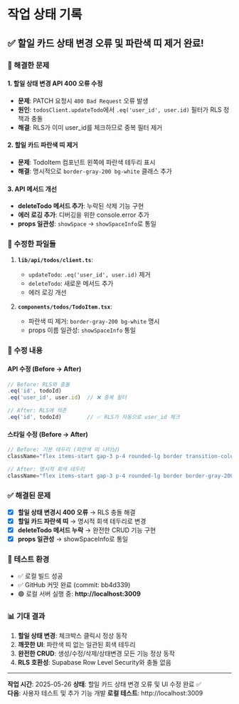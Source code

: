# 작업 상태 기록

## ✅ 할일 카드 상태 변경 오류 및 파란색 띠 제거 완료!

### 🎯 해결한 문제

#### 1. 할일 상태 변경 API 400 오류 수정
- **문제**: PATCH 요청시 `400 Bad Request` 오류 발생
- **원인**: `todosClient.updateTodo`에서 `.eq('user_id', user.id)` 필터가 RLS 정책과 충돌
- **해결**: RLS가 이미 user_id를 체크하므로 중복 필터 제거

#### 2. 할일 카드 파란색 띠 제거
- **문제**: TodoItem 컴포넌트 왼쪽에 파란색 테두리 표시
- **해결**: 명시적으로 `border-gray-200 bg-white` 클래스 추가

#### 3. API 메서드 개선
- **deleteTodo 메서드 추가**: 누락된 삭제 기능 구현
- **에러 로깅 추가**: 디버깅을 위한 console.error 추가
- **props 일관성**: `showSpace` → `showSpaceInfo`로 통일

### 🔧 수정한 파일들
1. **`lib/api/todos/client.ts`**:
   - `updateTodo`: `.eq('user_id', user.id)` 제거
   - `deleteTodo`: 새로운 메서드 추가  
   - 에러 로깅 개선

2. **`components/todos/TodoItem.tsx`**:
   - 파란색 띠 제거: `border-gray-200 bg-white` 명시
   - props 이름 일관성: `showSpaceInfo` 통일

### 🎨 수정 내용

#### API 수정 (Before → After)
```javascript
// Before: RLS와 충돌
.eq('id', todoId)
.eq('user_id', user.id)  // ❌ 중복 필터

// After: RLS에 의존
.eq('id', todoId)        // ✅ RLS가 자동으로 user_id 체크
```

#### 스타일 수정 (Before → After)
```javascript
// Before: 기본 테두리 (파란색 띠 나타남)
className="flex items-start gap-3 p-4 rounded-lg border transition-colors"

// After: 명시적 회색 테두리
className="flex items-start gap-3 p-4 rounded-lg border border-gray-200 bg-white transition-colors"
```

### ✅ 해결된 문제
- [x] **할일 상태 변경시 400 오류** → RLS 충돌 해결
- [x] **할일 카드 파란색 띠** → 명시적 회색 테두리로 변경
- [x] **deleteTodo 메서드 누락** → 완전한 CRUD 기능 구현
- [x] **props 일관성** → showSpaceInfo로 통일

### 🚀 테스트 환경
- ✅ 로컬 빌드 성공
- ✅ GitHub 커밋 완료 (commit: bb4d339)
- 🟢 로컬 서버 실행 중: **http://localhost:3009**

### 📊 기대 결과
1. **할일 상태 변경**: 체크박스 클릭시 정상 동작
2. **깨끗한 UI**: 파란색 띠 없는 일관된 회색 테두리
3. **완전한 CRUD**: 생성/수정/삭제/상태변경 모든 기능 정상 동작
4. **RLS 호환성**: Supabase Row Level Security와 충돌 없음

---
**작업 시간**: 2025-05-26 
**상태**: 할일 카드 상태 변경 오류 및 UI 수정 완료 ✅  
**다음**: 사용자 테스트 및 추가 기능 개발
**로컬 테스트**: http://localhost:3009
